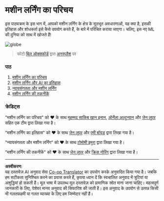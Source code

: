 <!--
CO_OP_TRANSLATOR_METADATA:
{
  "original_hash": "cf8ecc83f28e5b98051d2179eca08e08",
  "translation_date": "2025-09-03T23:26:26+00:00",
  "source_file": "1-Introduction/README.md",
  "language_code": "hi"
}
-->
# मशीन लर्निंग का परिचय

इस पाठ्यक्रम के इस भाग में, आपको मशीन लर्निंग के क्षेत्र के मूलभूत अवधारणाओं, यह क्या है, इसकी इतिहास और शोधकर्ता इसे कैसे उपयोग करते हैं, के बारे में परिचित कराया जाएगा। चलिए, इस नए ML की दुनिया को साथ में खोजते हैं!

![globe](../../../translated_images/globe.59f26379ceb40428672b4d9a568044618a2bf6292ecd53a5c481b90e3fa805eb.hi.jpg)
> फोटो <a href="https://unsplash.com/@bill_oxford?utm_source=unsplash&utm_medium=referral&utm_content=creditCopyText">बिल ऑक्सफोर्ड</a> द्वारा <a href="https://unsplash.com/s/photos/globe?utm_source=unsplash&utm_medium=referral&utm_content=creditCopyText">अनस्प्लैश</a> पर

### पाठ

1. [मशीन लर्निंग का परिचय](1-intro-to-ML/README.md)
1. [मशीन लर्निंग और AI का इतिहास](2-history-of-ML/README.md)
1. [न्यायसंगतता और मशीन लर्निंग](3-fairness/README.md)
1. [मशीन लर्निंग की तकनीकें](4-techniques-of-ML/README.md)

### क्रेडिट्स

"मशीन लर्निंग का परिचय" को ♥️ के साथ [मुहम्मद साकिब खान इनान](https://twitter.com/Sakibinan), [ऑर्नेला अल्टुन्यान](https://twitter.com/ornelladotcom) और [जेन लूपर](https://twitter.com/jenlooper) सहित एक टीम द्वारा लिखा गया है।

"मशीन लर्निंग का इतिहास" को ♥️ के साथ [जेन लूपर](https://twitter.com/jenlooper) और [एमी बॉयड](https://twitter.com/AmyKateNicho) द्वारा लिखा गया है।

"न्यायसंगतता और मशीन लर्निंग" को ♥️ के साथ [टोमोमी इमुरा](https://twitter.com/girliemac) द्वारा लिखा गया है।

"मशीन लर्निंग की तकनीकें" को ♥️ के साथ [जेन लूपर](https://twitter.com/jenlooper) और [क्रिस नोरिंग](https://twitter.com/softchris) द्वारा लिखा गया है।

---

**अस्वीकरण**:  
यह दस्तावेज़ AI अनुवाद सेवा [Co-op Translator](https://github.com/Azure/co-op-translator) का उपयोग करके अनुवादित किया गया है। जबकि हम सटीकता सुनिश्चित करने का प्रयास करते हैं, कृपया ध्यान दें कि स्वचालित अनुवाद में त्रुटियां या अशुद्धियां हो सकती हैं। मूल भाषा में उपलब्ध मूल दस्तावेज़ को प्रामाणिक स्रोत माना जाना चाहिए। महत्वपूर्ण जानकारी के लिए, पेशेवर मानव अनुवाद की सिफारिश की जाती है। इस अनुवाद के उपयोग से उत्पन्न किसी भी गलतफहमी या गलत व्याख्या के लिए हम जिम्मेदार नहीं हैं।
